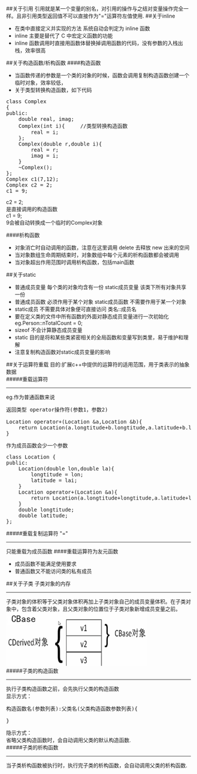 ##关于引用
引用就是某一个变量的别名，对引用的操作与之结对变量操作完全一样。且非引用类型返回值不可以直接作为"="运算符左值使用.
##关于inline
* 在类中直接定义并实现的方法 系统自动会判定为 inline 函数
* inline 主要是替代了 C 中宏定义函数的功能
* inline 函数调用时直接用函数体替换掉调用函数的代码，没有参数的入栈出栈，效率很高

##关于构造函数/析构函数
####构造函数
* 当函数传递的参数是一个类的对象的时候，函数会调用复制构造函数创建一个临时对象，效率较低，
* 关于类型转换构造函数，如下代码
<pre>
class Complex
{
public:
	double real, imag;
	Complex(int i){		//类型转换构造函数
		real = i;
	};
	Complex(double r,double i){
		real = r;
		imag = i;
	}
	~Complex();
};
Complex c1(7,12);
Complex c2 = 2;
c1 = 9;
</pre>
c2 = 2;  
是直接调用的构造函数  
c1 = 9;  
9会被自动转换成一个临时的Complex对象

####析构函数
* 对象消亡时自动调用的函数，注意在这里调用 delete 去释放 new 出来的空间
* 当对象数组生命周期结束时，对象数组中每个元素的析构函数都会被调用
* 当对象超出作用范围时调用析构函数，包括main函数

##关于static
* 普通成员变量 每个类的对象均含有一份 static成员变量 该类下所有对象共享一份
* 普通成员函数 必须作用于某个对象 static成员函数 不需要作用于某一个对象
* static成员 不需要具体对象便可直接访问   类名::成员名
* 要在定义类的文件中所有函数的外面对静态成员变量进行一次初始化 eg.Person::nTotalCount = 0;
* sizeof 不会计算静态成员变量
* static 目的是将和某些类紧密相关的全局函数和变量写到类里，易于维护和理解
* 注意复制构造函数对static成员变量的影响

##关于运算符重载
目的:扩展c++中提供的运算符的适用范围，用于类表示的抽象数据  
#####重载运算符
***
eg.作为普通函数来说
<pre>
返回类型 operator操作符(参数1，参数2)

Location operator+(Location &a,Location &b){
    return Location(a.longtitude+b.longtitude,a.latitude+b.latitude);
}
</pre>
作为成员函数会少一个参数
<pre>
class Location {
public:
    Location(double lon,double la){
        longtitude = lon;
        latitude = lai;
    }
    Location operator+(Location &a){
    	return Location(a.longtitude+longtitude,a.latitude+latitude);
    }
    double longtitude;
    double latitude;
};
</pre>  

#####重载复制运算符 "="
***
只能重载为成员函数
####重载运算符为友元函数
* 成员函数不能满足使用要求  
* 普通函数又不能访问类的私有成员  

##关于子类
子类对象的内存  
***
子类对象的体积等于父类对象体积再加上子类对象自己的成员变量体积。在子类对象中，包含着父类对象，且父类对象的位置位于子类对象新增成员变量之前。  
![Art Text](./c++.png)  
#####子类的构造函数  
***
执行子类构造函数之前，会先执行父类的构造函数  
显示方式：
<pre>
构造函数名(参数列表):父类名(父类构造函数参数列表){

}
</pre>
隐示方式：  
省略父类构造函数时，会自动调用父类的默认构造函数.  
#####子类的析构函数
***
当子类析构函数被执行时，执行完子类的析构函数，会自动调用父类的析构函数.